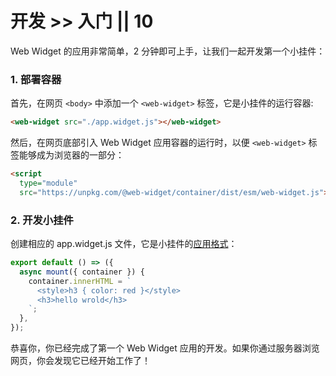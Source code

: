 # 开发 >> 入门 || 10

Web Widget 的应用非常简单，2 分钟即可上手，让我们一起开发第一个小挂件：

### 1. 部署容器

首先，在网页 `<body>` 中添加一个 `<web-widget>` 标签，它是小挂件的运行容器:

```html
<web-widget src="./app.widget.js"></web-widget>
```

然后，在网页底部引入 Web Widget 应用容器的运行时，以便 `<web-widget>` 标签能够成为浏览器的一部分：

```html
<script
  type="module"
  src="https://unpkg.com/@web-widget/container/dist/esm/web-widget.js"></script>
```

### 2. 开发小挂件

创建相应的 app.widget.js 文件，它是小挂件的[应用格式](../../docs/application/overview.md)：

```js
export default () => ({
  async mount({ container }) {
    container.innerHTML = `
      <style>h3 { color: red }</style>
      <h3>hello wrold</h3>
    `;
  },
});
```

恭喜你，你已经完成了第一个 Web Widget 应用的开发。如果你通过服务器浏览网页，你会发现它已经开始工作了！
